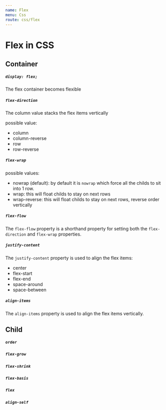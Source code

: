 ```yaml
---
name: Flex
menu: Css
route: css/flex
---
```


# Flex in CSS

## Container

##### `display: flex;`

The flex container becomes flexible

##### `flex-direction`

The column value stacks the flex items vertically

possible value:
-   column
-   column-reverse
-   row
-   row-reverse

##### `flex-wrap`

possible values:
-   nowrap (default):   by default it is `nowrap` which force all the childs to sit into 1 row.
-   wrap:               this will float childs to stay on next rows
-   wrap-reverse:       this will float childs to stay on next rows, reverse order vertically

##### `flex-flow`

The `flex-flow` property is a shorthand property for setting both the `flex-direction` and `flex-wrap` properties.

##### `justify-content`

The `justify-content` property is used to align the flex items:

-   center
-   flex-start
-   flex-end
-   space-around
-   space-between

##### `align-items`

The `align-items` property is used to align the flex items vertically.

## Child 

##### `order`
##### `flex-grow`
##### `flex-shrink`
##### `flex-basis`
##### `flex`
##### `align-self`

